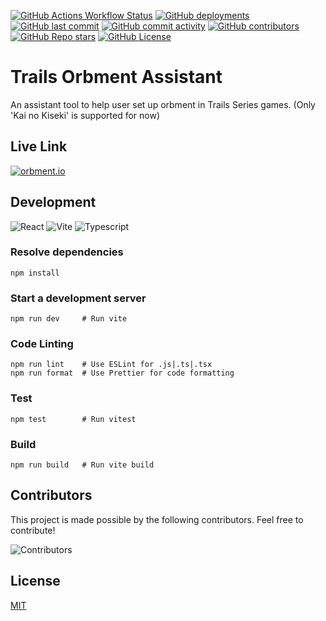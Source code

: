 [![GitHub Actions Workflow Status](https://img.shields.io/github/actions/workflow/status/AlvISsReimu/kiseki-orbment-assistant/ci-workflow.yml?branch=main&style=flat&logo=github&label=CI&color=b66e1d)](https://github.com/AlvISsReimu/kiseki-orbment-assistant/actions/workflows/ci-workflow.yml)
[![GitHub deployments](https://img.shields.io/github/deployments/AlvISsReimu/kiseki-orbment-assistant/Production?style=flat&logo=vercel&label=CD&color=0786e7)](https://kiseki-orbment-assistant-front-end.vercel.app/)
[![GitHub last commit](https://img.shields.io/github/last-commit/AlvISsReimu/kiseki-orbment-assistant?style=flat&color=c75d5c)](https://github.com/AlvISsReimu/kiseki-orbment-assistant/commits/main/)
[![GitHub commit activity](https://img.shields.io/github/commit-activity/m/AlvISsReimu/kiseki-orbment-assistant?style=flat&label=commit&color=10af6d)](https://github.com/AlvISsReimu/kiseki-orbment-assistant/graphs/commit-activity)
[![GitHub contributors](https://img.shields.io/github/contributors/AlvISsReimu/kiseki-orbment-assistant?style=flat&color=5e5279)](https://github.com/AlvISsReimu/kiseki-orbment-assistant/graphs/contributors)
[![GitHub Repo stars](https://img.shields.io/github/stars/AlvISsReimu/kiseki-orbment-assistant?style=flat&color=c7b960)](https://github.com/AlvISsReimu/kiseki-orbment-assistant/stargazers)
[![GitHub License](https://img.shields.io/github/license/AlvISsReimu/kiseki-orbment-assistant?style=flat&color=c0bed0)](LICENSE)

# Trails Orbment Assistant

An assistant tool to help user set up orbment in Trails Series games. (Only 'Kai no Kiseki' is supported for now)

## Live Link

[![orbment.io](https://img.shields.io/badge/ORBMENT.IO-193158?style=for-the-badge)](https://www.orbment.io/)

## Development

![React](https://img.shields.io/badge/React-20232A?style=for-the-badge&logo=react&logoColor=61DAFB)
![Vite](https://img.shields.io/badge/Vite-B73BFE?style=for-the-badge&logo=vite&logoColor=FFD62E)
![Typescript](https://img.shields.io/badge/TypeScript-007ACC?style=for-the-badge&logo=typescript&logoColor=white)

### Resolve dependencies

```shell
npm install
```

### Start a development server

```shell
npm run dev     # Run vite
```

### Code Linting

```shell
npm run lint    # Use ESLint for .js|.ts|.tsx
npm run format  # Use Prettier for code formatting
```

### Test

```shell
npm test        # Run vitest
```

### Build

```shell
npm run build   # Run vite build
```

## Contributors

This project is made possible by the following contributors. Feel free to contribute!

![Contributors](https://contrib.rocks/image?repo=AlvISsReimu/kiseki-orbment-assistant)

## License

[MIT](LICENSE)
